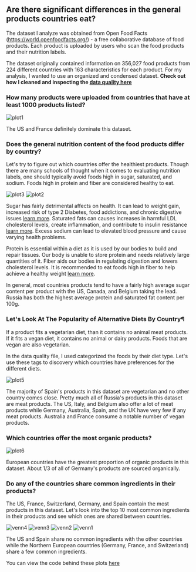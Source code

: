 ## Are there significant differences in the general products countries eat?

The dataset I analyze was obtained from Open Food Facts (https://world.openfoodfacts.org/) - a free collaborative database of food products. Each product is uploaded by users who scan the food products and their nutrition labels. 

The dataset originally contained information on 356,027 food products from 224 different countries with 163 characteristics for each product. For my analysis, I wanted to use an organized and condensed dataset. __Check out how I cleaned and inspecting the [data quality here](https://github.com/indialindsay/What-Can-We-Learn-From-Our-Food/blob/master/Data%20Quality.ipynb)__

### How many products were uploaded from countries that have at least 1000 products listed?
![plot1](https://user-images.githubusercontent.com/68126147/97117010-1e75a580-16cf-11eb-94b9-fd1c96b9374a.png)

The US and France definitely dominate this dataset. 

### Does the general nutrition content of the food products differ by country? 

Let's try to figure out which countries offer the healthiest products. Though there are many schools of thought when it comes to evaluating nutrition labels, one should typically avoid foods high in sugar, saturated, and sodium. Foods high in protein and fiber are considered healthy to eat.

![plot3](https://user-images.githubusercontent.com/68126147/97829756-996f2b00-1c90-11eb-8ceb-5023969629cc.png)
![plot2](https://user-images.githubusercontent.com/68126147/97829757-996f2b00-1c90-11eb-8276-df13c7475454.png)
 
Sugar has fairly detrimental affects on health. It can lead to weight gain, increased risk of type 2 Diabetes, food addictions, and chronic digestive issues [learn more](https://www.webmd.com/diabetes/features/how-sugar-affects-your-body). Saturated fats can causes increases in harmful LDL cholesterol levels, create inflammation, and contribute to insulin resistance [learn more](https://www.heart.org/en/healthy-living/healthy-eating/eat-smart/fats/saturated-fats). Excess sodium can lead to elevated blood pressure and cause varying health problems. 

Protein is essential within a diet as it is used by our bodies to build and repair tissues. Our body is unable to store protein and needs relatively large quantities of it. Fiber aids our bodies in regulating digestion and lowers cholesterol levels. It is recommended to eat foods high in fiber to help achieve a healthy weight 
[learn more](https://www.mayoclinic.org/healthy-lifestyle/nutrition-and-healthy-eating/in-depth/fiber/art-20043983). 

In general, most countries products tend to have a fairly high average sugar content per product with the US, Canada, and Belgium taking the lead. Russia has both the highest average protein and saturated fat content per 100g. 


### Let's Look At The Popularity of Alternative Diets By Country¶
If a product fits a vegetarian diet, than it contains no animal meat products. If it fits a vegan diet, it contains no animal or dairy products. Foods that are vegan are also vegetarian.

In the data quality file, I used categorized the foods by their diet type. Let's use these tags to discovery which countries have preferences for the different diets.

![plot5](https://user-images.githubusercontent.com/68126147/97829766-9aa05800-1c90-11eb-8e94-1cefe847aa8a.png)

The majority of Spain's products in this dataset are vegetarian and no other country comes close. Pretty much all of Russia's products in this dataset are meat products. The US, Italy, and Belgium also offer a lot of meat products while Germany, Australia, Spain, and the UK have very few if any meat products. Australia and France consume a notable number of vegan products.  

### Which countries offer the most organic products?

![plot6](https://user-images.githubusercontent.com/68126147/97829765-9aa05800-1c90-11eb-89a5-b7544991e9a2.png)

European countries have the greatest proportion of organic products in this dataset. About 1/3 of all of Germany's products are sourced organically. 

### Do any of the countries share common ingredients in their products? 

The US, France, Switzerland, Germany, and Spain contain the most products in this dataset. Let's look into the top 10 most common ingredients in their products and see which ones are shared between countries. 

![venn4](https://user-images.githubusercontent.com/68126147/97829760-9a07c180-1c90-11eb-91fe-271322fd7b84.png)
![venn3](https://user-images.githubusercontent.com/68126147/97829761-9a07c180-1c90-11eb-87e3-964f2a23d6ae.png)
![venn2](https://user-images.githubusercontent.com/68126147/97829762-9a07c180-1c90-11eb-98ff-f082b093e7ac.png)
![venn1](https://user-images.githubusercontent.com/68126147/97829764-9a07c180-1c90-11eb-966d-78c691df7334.png)

The US and Spain share no common ingredients with the other countries while the Northern European countries (Germany, France, and Switzerland) share a few common ingredients. 

You can view the code behind these plots [here](https://github.com/indialindsay/What-Can-We-Learn-From-Our-Food/blob/master/Exploring%20Nutrition%20By%20Country.ipynb)
